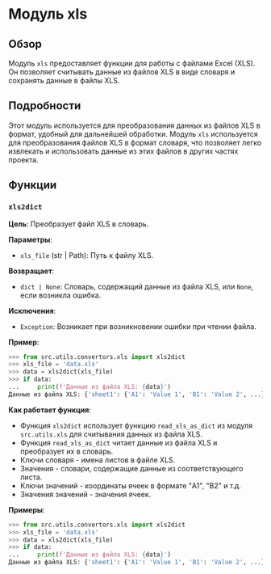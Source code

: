 # Модуль xls

## Обзор

Модуль `xls` предоставляет функции для работы с файлами Excel (XLS). Он позволяет считывать данные из файлов XLS в виде словаря и сохранять данные в файлы XLS.

## Подробности

Этот модуль используется для преобразования данных из файлов XLS в формат, удобный для дальнейшей обработки. Модуль `xls` используется для преобразования файлов XLS в формат словаря, что позволяет легко извлекать и использовать данные из этих файлов в других частях проекта.

## Функции

### `xls2dict`

**Цель**: Преобразует файл XLS в словарь.

**Параметры**:

- `xls_file` (str | Path): Путь к файлу XLS.

**Возвращает**:

- `dict | None`: Словарь, содержащий данные из файла XLS, или `None`, если возникла ошибка.

**Исключения**:

- `Exception`: Возникает при возникновении ошибки при чтении файла.

**Пример**:

```python
>>> from src.utils.convertors.xls import xls2dict
>>> xls_file = 'data.xls'
>>> data = xls2dict(xls_file)
>>> if data:
...     print(f'Данные из файла XLS: {data}')
Данные из файла XLS: {'sheet1': {'A1': 'Value 1', 'B1': 'Value 2', ...}, ...}
```

**Как работает функция**:

- Функция `xls2dict` использует функцию `read_xls_as_dict` из модуля `src.utils.xls` для считывания данных из файла XLS.
- Функция `read_xls_as_dict` читает данные из файла XLS и преобразует их в словарь.
- Ключи словаря - имена листов в файле XLS.
- Значения - словари, содержащие данные из соответствующего листа.
- Ключи значений - координаты ячеек в формате "A1", "B2" и т.д.
- Значения значений - значения ячеек.

**Примеры**:

```python
>>> from src.utils.convertors.xls import xls2dict
>>> xls_file = 'data.xls'
>>> data = xls2dict(xls_file)
>>> if data:
...     print(f'Данные из файла XLS: {data}')
Данные из файла XLS: {'sheet1': {'A1': 'Value 1', 'B1': 'Value 2', ...}, ...}
```